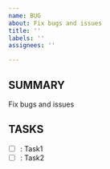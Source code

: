 ```yaml
---
name: BUG
about: Fix bugs and issues
title: ''
labels: ''
assignees: ''

---
```


## **SUMMARY**
Fix bugs and issues


## **TASKS**
 - [ ] : Task1
 - [ ] : Task2
